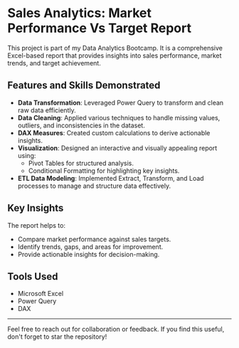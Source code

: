 # Sales Analytics: Market Performance Vs Target Report

This project is part of my Data Analytics Bootcamp. It is a comprehensive Excel-based report that provides insights into sales performance, market trends, and target achievement. 

## Features and Skills Demonstrated

- **Data Transformation**: Leveraged Power Query to transform and clean raw data efficiently.
- **Data Cleaning**: Applied various techniques to handle missing values, outliers, and inconsistencies in the dataset.
- **DAX Measures**: Created custom calculations to derive actionable insights.
- **Visualization**: Designed an interactive and visually appealing report using:
  - Pivot Tables for structured analysis.
  - Conditional Formatting for highlighting key insights.
- **ETL Data Modeling**: Implemented Extract, Transform, and Load processes to manage and structure data effectively.

## Key Insights
The report helps to:
- Compare market performance against sales targets.
- Identify trends, gaps, and areas for improvement.
- Provide actionable insights for decision-making.

## Tools Used
- Microsoft Excel
- Power Query
- DAX

---

Feel free to reach out for collaboration or feedback. If you find this useful, don't forget to star the repository!
